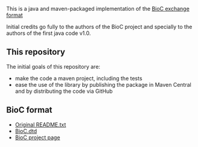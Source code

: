 This is a java and maven-packaged implementation of the [BioC exchange format](http://bioc.sourceforge.net/)

Initial credits go fully to the authors of the BioC project and specially to the authors of the first java code v1.0.

## This repository

The initial goals of this repository are:

* make the code a maven project, including the tests
* ease the use of the library by publishing the package in Maven Central and by distributing the code via GitHub

## BioC format

* [Original README.txt](README.txt)
* [BioC.dtd](BioC.dtd)
* [BioC project page](http://bioc.sourceforge.net/)
